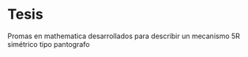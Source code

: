 # Tesis
Promas en mathematica desarrollados para describir un mecanismo 5R simétrico tipo pantografo

